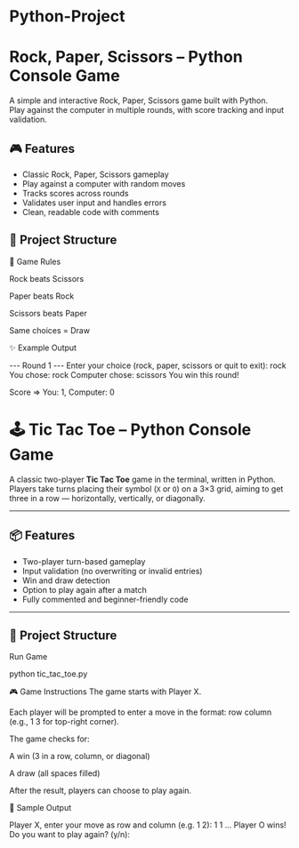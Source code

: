 # Python-Project
# Rock, Paper, Scissors – Python Console Game

A simple and interactive Rock, Paper, Scissors game built with Python.  
Play against the computer in multiple rounds, with score tracking and input validation.

## 🎮 Features

- Classic Rock, Paper, Scissors gameplay
- Play against a computer with random moves
- Tracks scores across rounds
- Validates user input and handles errors
- Clean, readable code with comments

## 📂 Project Structure

🧠 Game Rules

Rock beats Scissors

Paper beats Rock

Scissors beats Paper

Same choices = Draw

✨ Example Output

--- Round 1 ---
Enter your choice (rock, paper, scissors or quit to exit): rock
You chose: rock
Computer chose: scissors
You win this round!

Score => You: 1, Computer: 0

# 🕹️ Tic Tac Toe – Python Console Game

A classic two-player **Tic Tac Toe** game in the terminal, written in Python.  
Players take turns placing their symbol (`X` or `O`) on a 3×3 grid, aiming to get three in a row — horizontally, vertically, or diagonally.

---

## 📦 Features

- Two-player turn-based gameplay
- Input validation (no overwriting or invalid entries)
- Win and draw detection
- Option to play again after a match
- Fully commented and beginner-friendly code

---

## 📂 Project Structure

Run Game

python tic_tac_toe.py

🎮 Game Instructions
The game starts with Player X.

Each player will be prompted to enter a move in the format:
row column (e.g., 1 3 for top-right corner).

The game checks for:

A win (3 in a row, column, or diagonal)

A draw (all spaces filled)

After the result, players can choose to play again.

📸 Sample Output 

Player X, enter your move as row and column (e.g. 1 2): 1 1
...
Player O wins!
Do you want to play again? (y/n):



